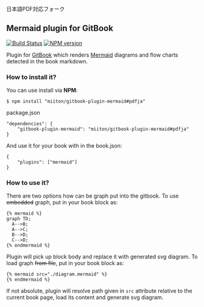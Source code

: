 日本語PDF対応フォーク

## Mermaid plugin for GitBook 
[![Build Status](https://travis-ci.org/JozoVilcek/gitbook-plugin-mermaid.svg?branch=master)](https://travis-ci.org/JozoVilcek/gitbook-plugin-mermaid)
[![NPM version](https://badge.fury.io/js/gitbook-plugin-mermaid.svg)](http://badge.fury.io/js/gitbook-plugin-mermaid)

Plugin for [GitBook](https://github.com/GitbookIO/gitbook) which renders [Mermaid](https://github.com/knsv/mermaid) diagrams and flow charts detected in the book markdown.

### How to install it?

You can use install via **NPM**:

```
$ npm install "miiton/gitbook-plugin-mermaid#pdfja"
```

package.json

```
"dependencies": {
    "gitbook-plugin-mermaid": "miiton/gitbook-plugin-mermaid#pdfja"
}
```

And use it for your book with in the book.json:

```
{
    "plugins": ["mermaid"]
}
```

### How to use it?

There are two options how can be graph put into the gitbook.
To use ~~embedded~~ graph, put in your book block as:
```
{% mermaid %}
graph TD;
  A-->B;
  A-->C;
  B-->D;
  C-->D;
{% endmermaid %}
```
Plugin will pick up block body and replace it with generated svg diagram.
To load graph ~~from file~~, put in your book block as:
```
{% mermaid src="./diagram.mermaid" %}
{% endmermaid %}
```
If not absolute, plugin will resolve path given in `src` attribute relative to the current book page, 
load its content and generate svg diagram.
